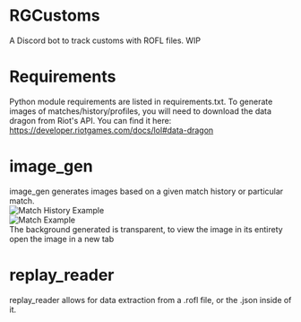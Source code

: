 # RGCustoms
A Discord bot to track customs with ROFL files. WIP

# Requirements  
Python module requirements are listed in requirements.txt. 
To generate images of matches/history/profiles, you will need to download the data dragon from Riot's API. 
You can find it here: https://developer.riotgames.com/docs/lol#data-dragon

# image_gen  
image_gen generates images based on a given match history or particular match.  
![Match History Example](https://i.imgur.com/mGudOOW.png)  
![Match Example](https://i.imgur.com/X26ijaN.png)  
The background generated is transparent, to view the image in its entirety open the image in a new tab

# replay_reader  
replay_reader allows for data extraction from a .rofl file, or the .json inside of it.

